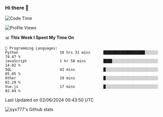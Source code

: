 ### Hi there 👋

<!--
**syx777/syx777** is a ✨ _special_ ✨ repository because its `README.md` (this file) appears on your GitHub profile.

Here are some ideas to get you started:

- 🔭 I’m currently working on ...
- 🌱 I’m currently learning ...
- 👯 I’m looking to collaborate on ...
- 🤔 I’m looking for help with ...
- 💬 Ask me about ...
- 📫 How to reach me: ...
- 😄 Pronouns: ...
- ⚡ Fun fact: ...
-->
<!--START_SECTION:waka-->
![Code Time](http://img.shields.io/badge/Code%20Time-113%20hrs%2049%20mins-blue)

![Profile Views](http://img.shields.io/badge/Profile%20Views-105-blue)

📊 **This Week I Spent My Time On** 

```text
💬 Programming Languages: 
Python                   10 hrs 31 mins      ███████████████████░░░░░░   74.47 % 
JavaScript               1 hr 58 mins        ████░░░░░░░░░░░░░░░░░░░░░   14.02 % 
SQL                      42 mins             █░░░░░░░░░░░░░░░░░░░░░░░░   05.05 % 
Other                    19 mins             █░░░░░░░░░░░░░░░░░░░░░░░░   02.29 % 
Vue.js                   17 mins             █░░░░░░░░░░░░░░░░░░░░░░░░   02.04 % 
```


 Last Updated on 02/06/2024 00:43:50 UTC
<!--END_SECTION:waka-->

![syx777's Github stats](https://github-readme-stats.vercel.app/api?username=syx777&show_icons=true&count_private=true&t=123456)
